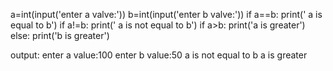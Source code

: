 a=int(input('enter a valve:'))
b=int(input('enter b valve:'))
if a==b:
    print(' a is equal to b')
if a!=b:
    print(' a is not equal to b')
if a>b:
    print('a is greater')
else:
    print('b is greater')
    
output:
enter a value:100
enter b value:50
a is not equal to b
a is greater

